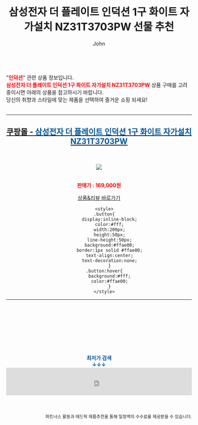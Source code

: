 ﻿---
layout: post
title:  "삼성전자 더 플레이트 인덕션 1구 화이트 자가설치  NZ31T3703PW 선물 추천"
author: John
categories: [ 인덕션 ]
tags: [ 인덕션, 인덕션가격, 인덕션 하이라이트, 인덕션 냄비, 인덕션 뜻, 인덕션 원리, 인덕션 사용법, 인덕션 전기요금, 인덕션 하이라이트 차이, 인덕션 추천 ]
image: https://shopping-phinf.pstatic.net/main_3313029/33130290623.1.jpg 
description: "삼성전자 더 플레이트 인덕션 1구 화이트 자가설치  NZ31T3703PW 선물 추천 관련 상품으로 가장 고객 선호도가 높은 제품입니다."
toc: true
toc_sticky: true
---

<br>
"<b><font color='#ff0000'>인덕션</font></b>" 관련 상품 정보입니다.
<br>
<b><font color='#ff0000'>삼성전자 더 플레이트 인덕션 1구 화이트 자가설치  NZ31T3703PW</font></b> 상품 구매를 고려중이시면 아래의 상품을 참고하시기 바랍니다.
<br>
당신의 취향과 스타일에 맞는 제품을 선택하여 즐거운 쇼핑 되세요!
<br><br>
<hr>
<p>
    
<center><h2><a href="https://nico.kr/LwxifG" target="_blank"><b>쿠팡몰 - <font color='#01579B'>삼성전자 더 플레이트 인덕션 1구 화이트 자가설치  NZ31T3703PW</font></b></a></h2><br>

<a href="https://nico.kr/LwxifG" target="_blank"><img src="https://shopping-phinf.pstatic.net/main_3313029/33130290623.1.jpg"></a><br><br>

<b><font color='#ff0000'>판매가 : 169,000원 </font></b><br>

<a href="https://nico.kr/LwxifG" target="_blank" class="button">상품&리뷰 바로가기</a><p>

        <style>
        .button{
            display:inline-block;
            color:#fff;
            width:200px;
            height:50px;
            line-height:50px;
            background:#ffae00;
            border:1px solid #ffae00;
            text-align:center;
            text-decoration:none;
            }
        .button:hover{
            background:#fff;
            color:#ffae00;
            }
        </style>

<hr>

<br><br><br><br><br><br><br>
<center><b><font color='#01579B' size='medium'>최저가 검색<br>
↓↓↓</font></b></center>
<center><iframe src="https://coupa.ng/b1Tbjx" width="100%" height="75" frameborder="0" scrolling="no" referrerpolicy="unsafe-url"></iframe></center>
<br><br>
<p>
<small>
    <div align="right">파트너스 활동과 애드픽 제품추천을 통해 일정액의 수수료를 제공받을 수 있습니다.</div>
</small>
</p>
